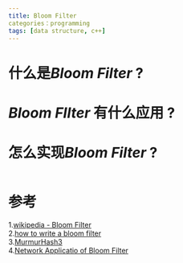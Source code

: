 ```yaml
---
title: Bloom Filter
categories：programming
tags: [data structure, c++]
---
```


# 什么是*Bloom Filter* ?

# *Bloom FIlter* 有什么应用 ?

# 怎么实现*Bloom Filter* ?

```cpp
```

# 参考

1.[wikipedia - Bloom Filter]()  
2.[how to write a bloom filter](http://blog.michaelschmatz.com/2016/04/11/how-to-write-a-bloom-filter-cpp/)  
3.[MurmurHash3](https://github.com/aappleby/smhasher)  
4.[Network Applicatio of Bloom Filter](http://citeseer.ist.psu.edu/viewdoc/download;jsessionid=6CA79DD1A90B3EFD3D62ACE5523B99E7?doi=10.1.1.127.9672&rep=rep1&type=pdf)

